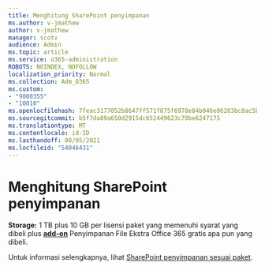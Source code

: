 ```yaml
---
title: Menghitung SharePoint penyimpanan
ms.author: v-jmathew
author: v-jmathew
manager: scotv
audience: Admin
ms.topic: article
ms.service: o365-administration
ROBOTS: NOINDEX, NOFOLLOW
localization_priority: Normal
ms.collection: Adm_O365
ms.custom:
- "9000355"
- "10010"
ms.openlocfilehash: 7feac3177052b8647ff571f875f6978e84b046e06283bc8ac5ba48cc148f14a6
ms.sourcegitcommit: b5f7da89a650d2915dc652449623c78be6247175
ms.translationtype: MT
ms.contentlocale: id-ID
ms.lasthandoff: 08/05/2021
ms.locfileid: "54046431"
---
```

# <a name="calculate-sharepoint-storage"></a>Menghitung SharePoint penyimpanan

**Storage:** 1 TB plus 10 GB per [](https://docs.microsoft.com/microsoft-365/commerce/add-storage-space) lisensi paket yang memenuhi syarat yang dibeli plus **[add-on](https://docs.microsoft.com/microsoft-365/commerce/add-storage-space)** Penyimpanan File Ekstra Office 365 gratis apa pun yang dibeli.

Untuk informasi selengkapnya, lihat [SharePoint penyimpanan sesuai paket](https://docs.microsoft.com/office365/servicedescriptions/sharepoint-online-service-description/sharepoint-online-limits).
